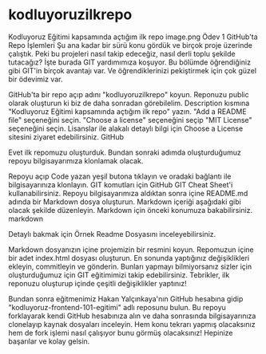# kodluyoruzilkrepo
Kodluyoruz Eğitimi kapsamında açtığım ilk repo
image.png
Ödev 1
GitHub'ta Repo İşlemleri
Şu ana kadar bir sürü konu gördük ve birçok proje üzerinde çalıştık. Peki bu projeleri nasıl takip edeceğiz, nasıl derli toplu şekilde tutacağız? İşte burada GIT yardımımıza koşuyor. Bu bölümde öğrendiğiniz gibi GIT'in birçok avantajı var. Ve öğrendiklerinizi pekiştirmek için çok güzel bir ödevimiz var.

GitHub'ta bir repo açıp adını "kodluyoruzilkrepo" koyun.
Reponuzu public olarak oluşturun ki biz de daha sonradan görebilelim.
Description kısmına "Kodluyoruz Eğitimi kapsamında açtığım ilk repo" yazın.
"Add a README file" seçeneğini seçin.
"Choose a license" seçeneğini seçip "MIT License" seçeneğini seçin. Lisanslar ile alakalı detaylı bilgi için Choose a License sitesini ziyaret edebilirsiniz.
GitHub

Evet ilk repomuzu oluşturduk. Bundan sonraki adımda oluşturduğumuz repoyu bilgisayarımıza klonlamak olacak.

Repoyu açıp Code yazan yeşil butona tıklayın ve oradaki bağlantı ile bilgisayarınıza klonlayın. GIT komutları için GitHub GIT Cheat Sheet'i kullanabilirsiniz.
Repoyu bilgisayarımıza aldıktan sonra içine README.md adında bir Markdown dosya oluşturun.
Markdown içeriği aşağıdaki gibi olacak şekilde düzenleyin. Markdown için önceki konumuza bakabilirsiniz.
markdown

Detaylı bakmak için Örnek Readme Dosyasını inceleyebilirsiniz.

Markdown dosyanızın içine projemizin bir resmini koyun.
Repomuzun içine bir adet index.html dosyası oluşturun.
En sonunda yaptığınız değişiklikleri ekleyin, commitleyin ve gönderin. Bunları yapmayı bilmiyorsanız sizler için oluşturduğumuz için GIT eğitimimizi takip edebilirsiniz.
Tebrikler, ilk reponuzu oluşturup içinde çeşitli değişiklikler yaptınız!

Bundan sonra eğitmenimiz Hakan Yalçınkaya'nın GitHub hesabına gidip "kodluyoruz-frontend-101-egitimi" adlı reposunu bulun. Bu repoyu forklayarak kendi GitHub hesabınıza alın ve daha sonrasında bilgisayarınıza clonelayıp kaynak dosyaları inceleyin. Hem konu tekrarı yapmış olacaksınız hem de fork işlemi nasıl çalışıyor bunu görmüş olacaksınız!
Hepinize başarılar ve kolay gelsin.